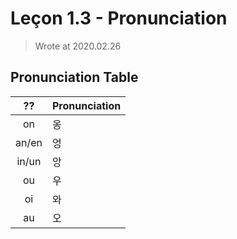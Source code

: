 
# Leçon 1.3 - Pronunciation

> Wrote at 2020.02.26

## Pronunciation Table

|    ??    | Pronunciation |
|:--------:|:--------------|
|    on    | 옹            |
|  an/en   | 엉            |
|  in/un   | 앙            |
|    ou    | 우            |
|    oi    | 와            |
|    au    | 오            |
